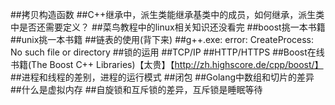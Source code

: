 ##拷贝构造函数
##C++继承中，派生类能继承基类中的成员，如何继承，派生类中是否还需要定义？
##菜鸟教程中的linux相关知识还没看完
##boost挑一本书籍
##unix挑一本书籍
##链表的使用(背下来)
##g++.exe: error: CreateProcess: No such file or directory
##锁的运用
##TCP/IP
##HTTP/HTTPS
##Boost在线书籍(The Boost C++ Libraries)【太贵】【http://zh.highscore.de/cpp/boost/】
##进程和线程的差别，进程的运行模式
##闭包
##Golang中数组和切片的差异
##什么是虚拟内存
##自旋锁和互斥锁的差异，互斥锁是睡眠等待
